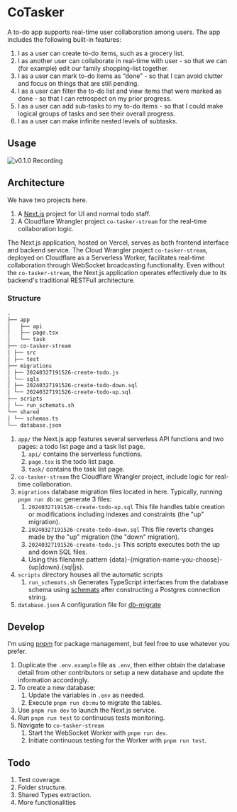 # CoTasker

A to-do app supports real-time user collaboration among users. The app includes the following built-in features:

1. I as a user can create to-do items, such as a grocery list.
2. I as another user can collaborate in real-time with user - so that we can (for example) edit our family shopping-list together.
3. I as a user can mark to-do items as “done” - so that I can avoid clutter and focus on things that are still pending.
4. I as a user can filter the to-do list and view items that were marked as done - so that I can retrospect on my prior progress.
5. I as a user can add sub-tasks to my to-do items - so that I could make logical groups of tasks and see their overall progress.
6. I as a user can make infinite nested levels of subtasks.

## Usage

![v0.1.0 Recording](./public/v0.1.0_recording.gif)

## Architecture

We have two projects here.

1. A [Next.js](https://nextjs.org/) project for UI and normal todo staff.
2. A Cloudflare Wrangler project `co-tasker-stream` for the real-time collaboration logic.

The Next.js application, hosted on Vercel, serves as both frontend interface and backend service. The Cloud Wrangler project `co-tasker-stream`, deployed on Cloudflare as a Serverless Worker, facilitates real-time collaboration through WebSocket broadcasting functionality. Even without the `co-tasker-stream`, the Next.js application operates effectively due to its backend's traditional RESTFull architecture.

### Structure

```md
.
├── app
│   ├── api
│   ├── page.tsx
│   └── task
├── co-tasker-stream
│ ├── src
│ ├── test
├── migrations
│ ├── 20240327191526-create-todo.js
│ └── sqls
│ ├── 20240327191526-create-todo-down.sql
│ └── 20240327191526-create-todo-up.sql
├── scripts
│ └── run_schemats.sh
└── shared
│ └── schemas.ts
└── database.json
```

1. `app/` the Next.js app features several serverless API functions and two pages: a todo list page and a task list page.
   1. `api/` contains the serverless functions.
   2. `page.tsx` is the todo list page.
   3. `task/` contains the task list page.
2. `co-tasker-stream` the Cloudflare Wrangler project, include logic for real-time collaboration.
3. `migrations` database migration files located in here. Typically, running `pnpm run db:mc` generate 3 files:
   1. `20240327191526-create-todo-up.sql` This file handles table creation or modifications including indexes and constraints (the "up" migration).
   2. `20240327191526-create-todo-down.sql` This file reverts changes made by the "up" migration (the "down" migration).
   3. `20240327191526-create-todo.js` This scripts executes both the up and down SQL files.
   4. Using this filename pattern {data}-{migration-name-you-choose}-{up|down}.{sql|js}.
4. `scripts` directory houses all the automatic scripts
   1. `run_schemats.sh` Generates TypeScript interfaces from the database schema using [schemats](https://github.com/vramework/schemats) after constructing a Postgres connection string.
5. `database.json` A configuration file for [db-migrate](https://github.com/db-migrate/node-db-migrate)

## Develop

I'm using [pnpm](https://pnpm.io/) for package management, but feel free to use whatever you prefer.

1. Duplicate the `.env.example` file as `.env`, then either obtain the database detail from other contributors or setup a new database and update the information accordingly.
2. To create a new database:
   1. Update the variables in `.env` as needed.
   2. Execute `pnpm run db:mu` to migrate the tables.
3. Use `pnpm run dev` to launch the Next.js service.
4. Run `pnpm run test` to continuous tests monitoring.
5. Navigate to `co-tasker-stream`
   1. Start the WebSocket Worker with `pnpm run dev`.
   2. Initiate continuous testing for the Worker with `pnpm run test`.

## Todo

1. Test coverage.
2. Folder structure.
3. Shared Types extraction.
4. More functionalities
